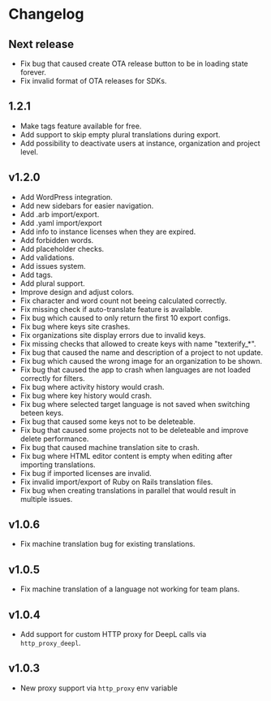 # Changelog

## Next release

- Fix bug that caused create OTA release button to be in loading state forever.
- Fix invalid format of OTA releases for SDKs.

## 1.2.1

- Make tags feature available for free.
- Add support to skip empty plural translations during export.
- Add possibility to deactivate users at instance, organization and project level.

## v1.2.0

- Add WordPress integration.
- Add new sidebars for easier navigation.
- Add .arb import/export.
- Add .yaml import/export
- Add info to instance licenses when they are expired.
- Add forbidden words.
- Add placeholder checks.
- Add validations.
- Add issues system.
- Add tags.
- Add plural support.
- Improve design and adjust colors.
- Fix character and word count not beeing calculated correctly.
- Fix missing check if auto-translate feature is available.
- Fix bug which caused to only return the first 10 export configs.
- Fix bug where keys site crashes.
- Fix organizations site display errors due to invalid keys.
- Fix missing checks that allowed to create keys with name "texterify_*".
- Fix bug that caused the name and description of a project to not update.
- Fix bug which caused the wrong image for an organization to be shown.
- Fix bug that caused the app to crash when languages are not loaded correctly for filters.
- Fix bug where activity history would crash.
- Fix bug where key history would crash.
- Fix bug where selected target language is not saved when switching beteen keys.
- Fix bug that caused some keys not to be deleteable.
- Fix bug that caused some projects not to be deleteable and improve delete performance.
- Fix bug that caused machine translation site to crash.
- Fix bug where HTML editor content is empty when editing after importing translations.
- Fix bug if imported licenses are invalid.
- Fix invalid import/export of Ruby on Rails translation files.
- Fix bug when creating translations in parallel that would result in multiple issues.

## v1.0.6

- Fix machine translation bug for existing translations.

## v1.0.5

- Fix machine translation of a language not working for team plans.

## v1.0.4

- Add support for custom HTTP proxy for DeepL calls via `http_proxy_deepl`.

## v1.0.3

- New proxy support via `http_proxy` env variable
